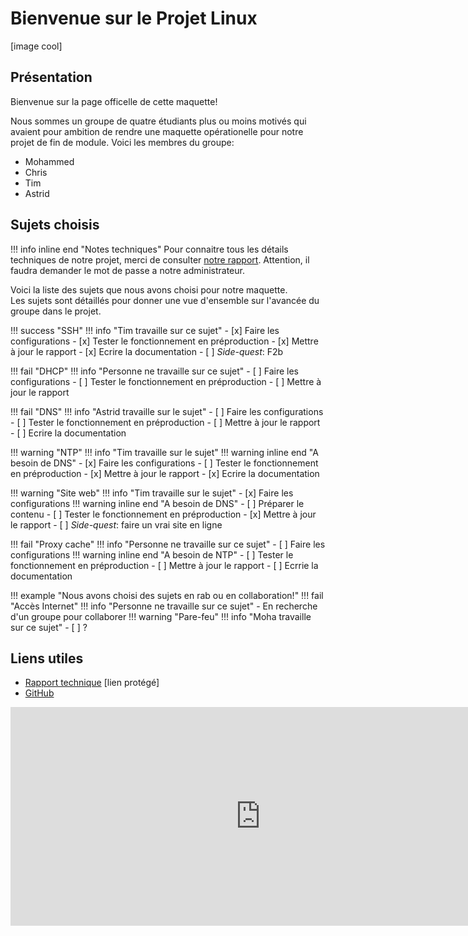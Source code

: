 # Bienvenue sur le Projet Linux

[image cool]

## Présentation

Bienvenue sur la page officelle de cette maquette!

Nous sommes un groupe de quatre étudiants plus ou moins motivés qui avaient pour ambition de rendre une maquette opérationelle pour notre projet de fin de module. 
Voici les membres du groupe:

 - Mohammed
 - Chris
 - Tim
 - Astrid

## Sujets choisis

!!! info inline end "Notes techniques"
    Pour connaitre tous les détails techniques de notre projet, merci de consulter [notre rapport](http://rapport.projetlinux.com). 
    Attention, il faudra demander le mot de passe a notre administrateur. 

Voici la liste des sujets que nous avons choisi pour notre maquette. <br>
Les sujets sont détaillés pour donner une vue d'ensemble sur l'avancée du groupe dans le projet.

!!! success "SSH"
    !!! info "Tim travaille sur ce sujet"
     - [x] Faire les configurations
     - [x] Tester le fonctionnement en préproduction
     - [x] Mettre à jour le rapport
          - [x] Ecrire la documentation
     - [ ] *Side-quest*: F2b

!!! fail "DHCP"
    !!! info "Personne ne travaille sur ce sujet"
     - [ ] Faire les configurations
     - [ ] Tester le fonctionnement en préproduction
     - [ ] Mettre à jour le rapport

!!! fail "DNS"
    !!! info "Astrid travaille sur le sujet"
     - [ ] Faire les configurations
     - [ ] Tester le fonctionnement en préproduction
     - [ ] Mettre à jour le rapport
          - [ ] Ecrire la documentation

!!! warning "NTP"
    !!! info "Tim travaille sur le sujet"
    !!! warning inline end "A besoin de DNS"
     - [x] Faire les configurations
     - [ ] Tester le fonctionnement en préproduction
     - [x] Mettre à jour le rapport
          - [x] Ecrire la documentation

!!! warning "Site web"
    !!! info "Tim travaille sur le sujet"
     - [x] Faire les configurations
    !!! warning inline end "A besoin de DNS"
     - [ ] Préparer le contenu
     - [ ] Tester le fonctionnement en préproduction
     - [x] Mettre à jour le rapport
     - [ ] *Side-quest*: faire un vrai site en ligne

!!! fail "Proxy cache"
    !!! info "Personne ne travaille sur ce sujet"
     - [ ] Faire les configurations
    !!! warning inline end "A besoin de NTP"
     - [ ] Tester le fonctionnement en préproduction
     - [ ] Mettre à jour le rapport
          - [ ] Ecrrie la documentation 

!!! example "Nous avons choisi des sujets en rab ou en collaboration!"
    !!! fail "Accès Internet"
        !!! info "Personne ne travaille sur ce sujet"
         - En recherche d'un groupe pour collaborer
    !!! warning "Pare-feu"
        !!! info "Moha travaille sur ce sujet"
         - [ ] ?

## Liens utiles

 - [Rapport technique](http://rapport.projetlinux.com) [lien protégé]
 - [GitHub](https://github.com/IRS-projets/linux-securite/)
<iframe src="https://discord.com/widget?id=1035554446182195232&theme=dark" width="800" height="350" allowtransparency="true" frameborder="0" float="left" sandbox="allow-popups allow-popups-to-escape-sandbox allow-same-origin allow-scripts"></iframe>
